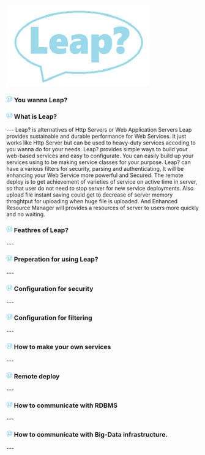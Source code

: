 

<img src="./img/leap.png"/>

<h3> <img src="./img/logo16.png"/> You wanna Leap? </h3>

<h3> <img src="./img/logo16.png"/> What is Leap? </h3>
---
Leap? is alternatives of Http Servers or Web Application Servers  
Leap provides sustainable and durable performance for Web Services.  
It just works like Http Server but can be used to heavy-duty services accoding to you wanna do for your needs.  
Leap? provides simple ways to build your web-based services and easy to configurate.  
You can easily build up your services using to be making service classes for your purpose.  
Leap? can have a various filters for security, parsing and authenticating, It will be enhancing your Web Service more powerful and Secured.  
The remote deploy is to get achievement of varieties of service on active time in server, so that user do not need to stop server for new service deployments.  
Also upload file instant saving could get to decrease of server memory throghtput for uploading when huge file is uploaded.
And Enhanced Resource Manager will provides a resources of server to users more quickly and no waiting.

<h3> <img src="./img/logo16.png"/> Feathres of Leap? </h3>
---

<h3> <img src="./img/logo16.png"/> Preperation for using Leap? </h3>
---

<h3> <img src="./img/logo16.png"/> Configuration for security </h3>
---

<h3> <img src="./img/logo16.png"/> Configuration for filtering </h3>
---

<h3> <img src="./img/logo16.png"/> How to make your own services </h3>
---

<h3> <img src="./img/logo16.png"/> Remote deploy  </h3>
---

<h3> <img src="./img/logo16.png"/> How to communicate with RDBMS </h3>
---

<h3> <img src="./img/logo16.png"/> How to communicate with Big-Data infrastructure. </h3>
---


